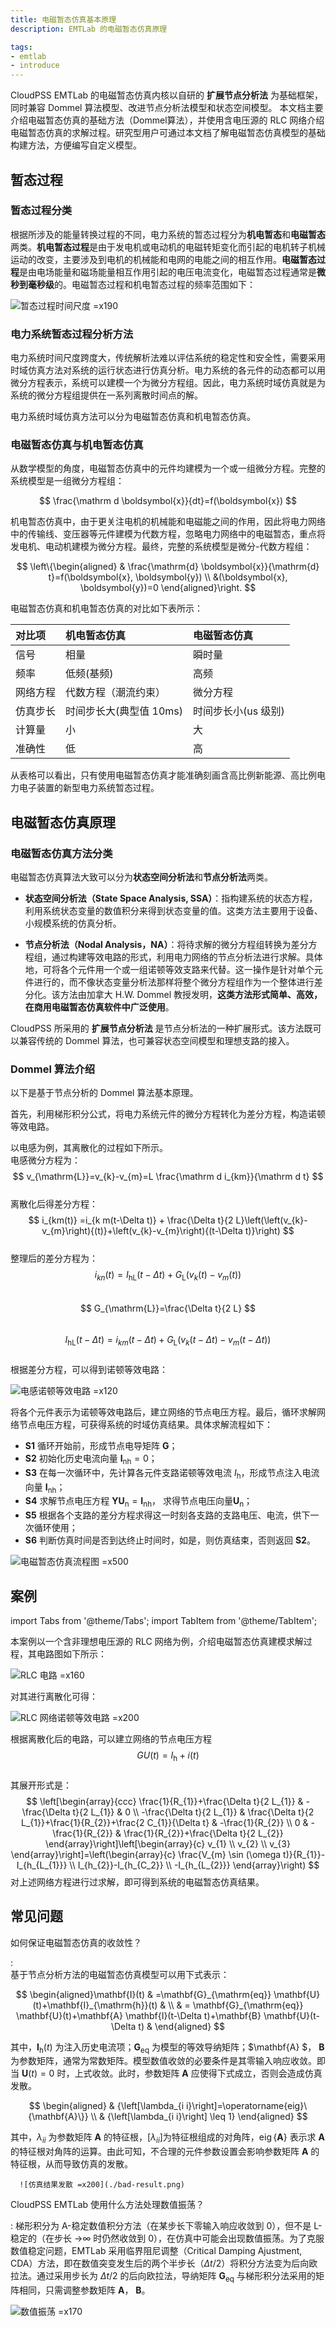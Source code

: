 ```yaml
---
title: 电磁暂态仿真基本原理
description: EMTLab 的电磁暂态仿真原理

tags:
- emtlab
- introduce
---
```

<!--
:::warning
1. 这一节文件夹里有冗余文件，请调整。(7月底前完成)
2. 有关数值振荡那里，应该放一个振荡和不振荡的图做对比。(优先级低)
3. 注意按照规范要求调整该文档。(优先级低)
:::
-->

CloudPSS EMTLab 的电磁暂态仿真内核以自研的 **扩展节点分析法** 为基础框架，同时兼容 Dommel 算法模型、改进节点分析法模型和状态空间模型。
本文档主要介绍电磁暂态仿真的基础方法（Dommel算法），并使用含电压源的 RLC 网络介绍电磁暂态仿真的求解过程。研究型用户可通过本文档了解电磁暂态仿真模型的基础构建方法，方便编写自定义模型。

## 暂态过程
### 暂态过程分类

根据所涉及的能量转换过程的不同，电力系统的暂态过程分为**机电暂态**和**电磁暂态**两类。**机电暂态过程**是由于发电机或电动机的电磁转矩变化而引起的电机转子机械运动的改变，主要涉及到电机的机械能和电网的电能之间的相互作用。**电磁暂态过程**是由电场能量和磁场能量相互作用引起的电压电流变化，电磁暂态过程通常是**微秒到毫秒级**的。电磁暂态过程和机电暂态过程的频率范围如下：

![暂态过程时间尺度 =x190](./time-scale-of-transient-processes.png)

### 电力系统暂态过程分析方法

电力系统时间尺度跨度大，传统解析法难以评估系统的稳定性和安全性，需要采用时域仿真方法对系统的运行状态进行仿真分析。电力系统的各元件的动态都可以用微分方程表示，系统可以建模一个为微分方程组。因此，电力系统时域仿真就是为系统的微分方程组提供在一系列离散时间点的解。

电力系统时域仿真方法可以分为电磁暂态仿真和机电暂态仿真。  

### 电磁暂态仿真与机电暂态仿真

从数学模型的角度，电磁暂态仿真中的元件均建模为一个或一组微分方程。完整的系统模型是一组微分方程组：  

$$
\frac{\mathrm d \boldsymbol{x}}{dt}=f(\boldsymbol{x})
$$  

机电暂态仿真中，由于更关注电机的机械能和电磁能之间的作用，因此将电力网络中的传输线、变压器等元件建模为代数方程，忽略电力网络中的电磁暂态，重点将发电机、电动机建模为微分方程。最终，完整的系统模型是微分-代数方程组：

$$
\left\{\begin{aligned} & \frac{\mathrm{d} \boldsymbol{x}}{\mathrm{d} t}=f(\boldsymbol{x}, \boldsymbol{y}) \\ &(\boldsymbol{x}, \boldsymbol{y})=0 \end{aligned}\right.
$$  

电磁暂态仿真和机电暂态仿真的对比如下表所示：

| 对比项 | 机电暂态仿真 | 电磁暂态仿真 |
| :--- | :--- | :--- | 
| 信号 |  相量 | 瞬时量 | 
| 频率 | 低频(基频) | 高频 | 
| 网络方程 | 代数方程（潮流约束） | 微分方程 | 
| 仿真步长 | 时间步长大(典型值 10ms) | 时间步长小(us 级别) | 
| 计算量 | 小 | 大 | 
| 准确性 | 低 | 高 |  

从表格可以看出，只有使用电磁暂态仿真才能准确刻画含高比例新能源、高比例电力电子装置的新型电力系统暂态过程。

## 电磁暂态仿真原理

### 电磁暂态仿真方法分类

电磁暂态仿真算法大致可以分为**状态空间分析法**和**节点分析法**两类。

+ **状态空间分析法（State Space Analysis, SSA）**：指构建系统的状态方程，利用系统状态变量的数值积分来得到状态变量的值。这类方法主要用于设备、小规模系统的仿真分析。

+ **节点分析法（Nodal Analysis，NA）**：将待求解的微分方程组转换为差分方程组，通过构建等效电路的形式，利用电力网络的节点分析法进行求解。具体地，可将各个元件用一个或一组诺顿等效支路来代替。这一操作是针对单个元件进行的，而不像状态变量分析法那样将整个微分方程组作为一个整体进行差分化。该方法由加拿大 H.W. Dommel 教授发明，**这类方法形式简单、高效，在商用电磁暂态仿真软件中广泛使用**。

CloudPSS 所采用的 **扩展节点分析法** 是节点分析法的一种扩展形式。该方法既可以兼容传统的 Dommel 算法，也可兼容状态空间模型和理想支路的接入。

### Dommel 算法介绍

以下是基于节点分析的 Dommel 算法基本原理。

首先，利用梯形积分公式，将电力系统元件的微分方程转化为差分方程，构造诺顿等效电路。
   
以电感为例，其离散化的过程如下所示。  
   电感微分方程为：  
   $$
   v_{\mathrm{L}}=v_{k}-v_{m}=L \frac{\mathrm d i_{km}}{\mathrm d t}
   $$  
   离散化后得差分方程：
   $$
   i_{km(t)} =i_{k m(t-\Delta t)} + \frac{\Delta t}{2 L}\left(\left(v_{k}-v_{m}\right){(t)}+\left(v_{k}-v_{m}\right){(t-\Delta t)}\right)
   $$  
   整理后的差分方程为：  
   $$
   i_{k n}(t)=I_{\mathrm{hL}}(t-\Delta t)+G_{\mathrm{L}}\left(v_{k}(t)-v_{m}(t)\right)
   $$  
   $$
   G_{\mathrm{L}}=\frac{\Delta t}{2 L}
   $$  
   $$
   I_{\mathrm{hL}}(t-\Delta t)=i_{k m}(t-\Delta t)+G_{\mathrm{L}}\left(v_{k}(t-\Delta t)-v_{m}(t-\Delta t)\right)
   $$  
   根据差分方程，可以得到诺顿等效电路：  

   ![电感诺顿等效电路 =x120](./norton-equivalent-circuit-of-inductor.png)  

将各个元件表示为诺顿等效电路后，建立网络的节点电压方程。最后，循环求解网络节点电压方程，可获得系统的时域仿真结果。具体求解流程如下：  
-  **S1** 循环开始前，形成节点电导矩阵 $\boldsymbol G$；
-  **S2** 初始化历史电流向量 $\boldsymbol I_{\mathrm {nh}} = 0$；
-  **S3** 在每一次循环中，先计算各元件支路诺顿等效电流 $I_{\mathrm{h}}$，形成节点注入电流向量 $\boldsymbol I_{\mathrm {nh}}$；
-  **S4** 求解节点电压方程 $\boldsymbol Y\boldsymbol U_{\mathrm n}=\boldsymbol I_{\mathrm {nh}}$， 求得节点电压向量$\boldsymbol U_{\mathrm n}$；
-  **S5** 根据各个支路的差分方程求得这一时刻各支路的支路电压、电流，供下一次循环使用；
-  **S6** 判断仿真时间是否到达终止时间时，如是，则仿真结束，否则返回 **S2**。
   
![电磁暂态仿真流程图 =x500](./electromagnetic-transient-simulation-flowchart.png)    

## 案例
import Tabs from '@theme/Tabs';
import TabItem from '@theme/TabItem';

<Tabs>
<TabItem value="case1" label="电磁暂态仿真建模示例">
本案例以一个含非理想电压源的 RLC 网络为例，介绍电磁暂态仿真建模求解过程，其电路图如下所示：  

![RLC 电路 =x160](./rlc-circuit.jpg) 

对其进行离散化可得：

![RLC 网络诺顿等效电路 =x200](./norton-equivalent-circuit-of-rlc-network.png)

根据离散化后的电路，可以建立网络的节点电压方程
$$
G U(t)=I_{\mathrm{h}}+i(t)
$$  
其展开形式是：  
$$
\left[\begin{array}{ccc}
\frac{1}{R_{1}}+\frac{\Delta t}{2 L_{1}} & -\frac{\Delta t}{2 L_{1}} & 0 \\
-\frac{\Delta t}{2 L_{1}} & \frac{\Delta t}{2 L_{1}}+\frac{1}{R_{2}}+\frac{2 C_{1}}{\Delta t} & -\frac{1}{R_{2}} \\
0 & -\frac{1}{R_{2}} & \frac{1}{R_{2}}+\frac{\Delta t}{2 L_{2}}
\end{array}\right]\left[\begin{array}{c}
v_{1} \\
v_{2} \\
v_{3}
\end{array}\right]=\left(\begin{array}{c}
\frac{V_{m} \sin (\omega t)}{R_{1}}-I_{h_{L_{1}}} \\
I_{h_{2}}-I_{h_{C_2}} \\
-I_{h_{L_{2}}}
\end{array}\right)
$$
对上述网络方程进行过求解，即可得到系统的电磁暂态仿真结果。

</TabItem>
</Tabs>

## 常见问题


如何保证电磁暂态仿真的收敛性？

:   
   基于节点分析方法的电磁暂态仿真模型可以用下式表示：

   $$ 
   \begin{aligned}\mathbf{I}(t) & =\mathbf{G}_{\mathrm{eq}} \mathbf{U}(t)+\mathbf{I}_{\mathrm{h}}(t) & \\ & =  \mathbf{G}_{\mathrm{eq}} \mathbf{U}(t)+\mathbf{A} \mathbf{I}(t-\Delta t)+\mathbf{B} \mathbf{U}(t-\Delta t) & \end{aligned}  
   $$  

   其中，$\mathbf{I}_{\mathrm{h}}(t)$ 为注入历史电流项；$\mathbf{G}_{\mathrm{eq}}$ 为模型的等效导纳矩阵；$\mathbf{A} $， $\mathbf{B}$为参数矩阵，通常为常数矩阵。模型数值收敛的必要条件是其零输入响应收敛。即当 $\mathbf{U}(t) = 0$ 时，上式收敛。此时，参数矩阵 $\mathbf{A}$ 应使得下式成立，否则会造成仿真发散。

   $$
   \begin{aligned} & {\left[\lambda_{i i}\right]=\operatorname{eig}\{\mathbf{A}\}} \\ & {\left[\lambda_{i i}\right] \leq 1} \end{aligned}
   $$

   其中，$\lambda_{i i}$ 为参数矩阵 $\mathbf{A}$ 的特征根，$\left[\lambda_{i i}\right]$为特征根组成的对角阵，$\operatorname{eig}\{\mathbf{A}\}$ 表示求 $\mathbf{A}$ 的特征根对角阵的运算。由此可知，不合理的元件参数设置会影响参数矩阵 $\mathbf{A}$ 的特征根，从而导致仿真的发散。

      ![仿真结果发散 =x200](./bad-result.png)


CloudPSS EMTLab 使用什么方法处理数值振荡？

:
   梯形积分为 A-稳定数值积分方法（在某步长下零输入响应收敛到 0），但不是 L-稳定的（在步长 →∞ 时仍然收敛到 0），在仿真中可能会出现数值振荡。为了克服数值稳定问题，EMTLab 采用临界阻尼调整（Critical Damping Ajustment, CDA）方法，即在数值突变发生后的两个半步长（$\Delta t/2$）将积分方法变为后向欧拉法。通过采用步长为 $\Delta t/2$ 的后向欧拉法，导纳矩阵 $\mathbf{G}_{\mathrm{eq}}$ 与梯形积分法采用的矩阵相同，只需调整参数矩阵 $\mathbf{A}$， $\mathbf{B}$。

   ![数值振荡 =x170](numerical-oscillation.png)   
